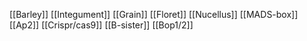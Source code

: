 [[Barley]]
[[Integument]]
[[Grain]]
[[Floret]]
[[Nucellus]]
[[MADS-box]]
[[Ap2]]
[[Crispr/cas9]]
[[B-sister]]
[[Bop1/2]]
